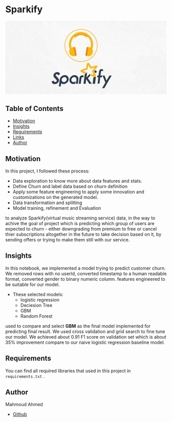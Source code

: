 # Sparkify
![sparkify](/assets/sparkify.jpeg)
## Table of Contents

- [Motivation](#motivation)
- [Insights](#insights)
- [Requirements](#requirements)
- [Links](#links)
- [Author](#author)

## Motivation <a name="motivation"></a>

In this project, I followed these process: 
-   Data exploration to know more about data features and stats. 
-   Define Churn and label data based on churn definition
-   Apply some feature engineering to apply some innovation and customizations on the generated model.
- Data transformation and splitting
- Model training, refinement and Evaluation

to analyze Sparkify(virtual music streaming service) data, in the way to achive the goal of project which is predicting which group of users are expected to churn - either downgrading from premium to free or cancel thier subscriptions altogether in the future to take decision based on it, by sending offers or trying to make them still with our service.

## Insights <a name="insights"></a>

In this notebook, we implemented a model trying to predict customer churn. We removed rows with no userId, converted timestamp to a human readable format, converted gender to binary numeric column. features engineered to be suitable for our model.

- These selected models:   
    - logistic regression   
    - Deciesion Tree   
    - GBM   
    - Random Forest   

 used to compare and select **GBM** as the final model implemented for predicting final result. We used cross validation and grid search to fine tune our model. We achieved about 0.91 F1 score on validation set which is about 35% improvement compare to our naive logistic regression baseline model.

## Requirements <a name="requirements"></a>
You can find all required libraries that used in this project in ```requirements.txt``` .

## Author
Mahmoud Ahmed
- [Github](https://devmahmoud10.github.io/portfolio/)